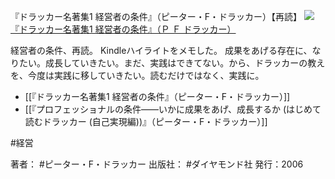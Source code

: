 『ドラッカー名著集1 経営者の条件』（ピーター・F・ドラッカー）【再読】
[![](https://images-fe.ssl-images-amazon.com/images/I/31LPXuLsX6L._SL160_.jpg)](http://www.amazon.co.jp/exec/obidos/ASIN/B0081M7Z20/choiyaki81-22/ref=nosim)
[『ドラッカー名著集1 経営者の条件』（Ｐ Ｆ ドラッカー）](http://www.amazon.co.jp/exec/obidos/ASIN/B0081M7Z20/choiyaki81-22/ref=nosim)

経営者の条件、再読。
Kindleハイライトをメモした。
成果をあげる存在に、なりたい。成長していきたい。まだ、実践はできてない。から、ドラッカーの教えを、今度は実践に移していきたい。読むだけではなく、実践に。

- [[『ドラッカー名著集1 経営者の条件』（ピーター・F・ドラッカー）]]
- [[『プロフェッショナルの条件――いかに成果をあげ、成長するか (はじめて読むドラッカー (自己実現編))』（ピーター・F・ドラッカー）]]

#経営 

著者： #ピーター・F・ドラッカー
出版社： #ダイヤモンド社
発行：2006

